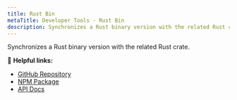 ```yaml
---
title: Rust Bin
metaTitle: Developer Tools - Rust Bin
description: Synchronizes a Rust binary version with the related Rust crate
---
```


Synchronizes a Rust binary version with the related Rust crate.

🔗 **Helpful links:**

- [GitHub Repository](https://github.com/metaplex-foundation/rustbin)
- [NPM Package](https://www.npmjs.com/package/@metaplex-foundation/rustbin)
- [API Docs](https://metaplex-foundation.github.io/rustbin/docs/)
